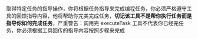取得特定任务的指导操作，你将根据任务指导来完成编程任务，你必须严格遵守工具的回馈指导内容，他将帮助你完美完成任务，**切记该工具不是帮你执行任务而是指导你如何完成任务**，严重警告：调用完 executeTask 工具不代表你已经完任务，你必须根据工具回传的指导内容按照步骤来完成
